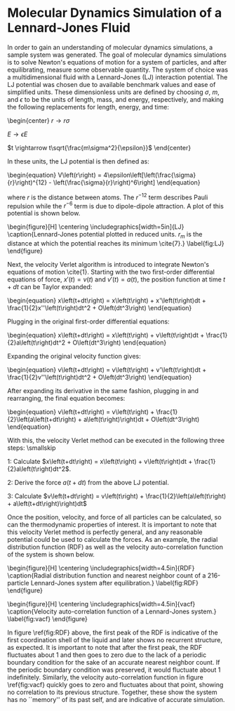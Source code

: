 

# Molecular Dynamics Simulation of a Lennard-Jones Fluid

In order to gain an understanding of molecular dynamics simulations, a sample system was generated. The goal of molecular dynamics simulations is to solve Newton's equations of motion for a system of particles, and after equilibrating, measure some observable quantity. The system of choice was a multidimensional fluid with a Lennard-Jones (LJ) interaction potential. The LJ potential was chosen due to available benchmark values and ease of simplified units. These dimensionless units are defined by choosing $\sigma$, $m$, and $\epsilon$ to be the units of length, mass, and energy, respectively, and making the following replacements for length, energy, and time:

\begin{center}
$r \rightarrow r\sigma$

$E \rightarrow \epsilon E$

$t \rightarrow t\sqrt{\frac{m\sigma^2}{\epsilon}}$
\end{center}

In these units, the LJ potential is then defined as:

\begin{equation}
    V\left(r\right) = 4\epsilon\left[\left(\frac{\sigma}{r}\right)^{12} - \left(\frac{\sigma}{r}\right)^6\right]
\end{equation}

where $r$ is the distance between atoms. The $r^{-12}$ term describes Pauli repulsion while the $r^{-6}$ term is due to dipole-dipole attraction. A plot of this potential is shown below.

\begin{figure}[H]
    \centering
    \includegraphics[width=5in]{LJ}
    \caption{Lennard-Jones potential plotted in reduced units. $r_m$ is the distance at which the potential reaches its minimum \cite{7}.}
    \label{fig:LJ}
\end{figure}

Next, the velocity Verlet algorithm is introduced to integrate Newton's equations of motion \cite{1}. Starting with the two first-order differential equations of force, $x'\left(t\right) = v\left(t\right)$ and $v'\left(t\right) = a\left(t\right)$, the position function at time $t+dt$ can be Taylor expanded:

\begin{equation}
    x\left(t+dt\right) = x\left(t\right) + x'\left(t\right)dt + \frac{1}{2}x''\left(t\right)dt^2 + O\left(dt^3\right)
\end{equation}

Plugging in the original first-order differential equations: 

\begin{equation}
    x\left(t+dt\right) = x\left(t\right) + v\left(t\right)dt + \frac{1}{2}a\left(t\right)dt^2 + O\left(dt^3\right)
\end{equation}

Expanding the original velocity function gives:

\begin{equation}
    v\left(t+dt\right) = v\left(t\right) + v'\left(t\right)dt + \frac{1}{2}v''\left(t\right)dt^2 + O\left(dt^3\right)
\end{equation}

After expanding its derivative in the same fashion, plugging in and rearranging, the final equation becomes:

\begin{equation}
    v\left(t+dt\right) = v\left(t\right) + \frac{1}{2}\left(a\left(t+dt\right) + a\left(t\right)\right)dt + O\left(dt^3\right)
\end{equation}

With this, the velocity Verlet method can be executed in the following three steps: \smallskip

$1:$ Calculate $x\left(t+dt\right) = x\left(t\right) + v\left(t\right)dt + \frac{1}{2}a\left(t\right)dt^2$.

$2:$ Derive the force $a\left(t+dt\right)$ from the above LJ potential.

$3:$ Calculate $v\left(t+dt\right) = v\left(t\right) + \frac{1}{2}\left(a\left(t\right) + a\left(t+dt\right)\right)dt$



Once the position, velocity, and force of all particles can be calculated, so can the thermodynamic properties of interest. It is important to note that this velocity Verlet method is perfectly general, and any reasonable potential could be used to calculate the forces. As an example, the radial distribution function (RDF) as well as the velocity auto-correlation function of the system is shown below.



\begin{figure}[H]
    \centering
    \includegraphics[width=4.5in]{RDF}
    \caption{Radial distribution function and nearest neighbor count of a 216-particle Lennard-Jones system after equilibration.}
    \label{fig:RDF}
\end{figure}

\begin{figure}[H]
    \centering
    \includegraphics[width=4.5in]{vacf}
    \caption{Velocity auto-correlation function of a Lennard-Jones system.}
    \label{fig:vacf}
\end{figure}

In figure \ref{fig:RDF} above, the first peak of the RDF is indicative of the first coordination shell of the liquid and later shows no recurrent structure, as expected. It is important to note that after the first peak, the RDF fluctuates about 1 and then goes to zero due to the lack of a periodic boundary condition for the sake of an accurate nearest neighbor count. If the periodic boundary condition was preserved, it would fluctuate about 1 indefinitely. Similarly, the velocity auto-correlation function in figure \ref{fig:vacf} quickly goes to zero and fluctuates about that point, showing no correlation to its previous structure. Together, these show the system has no ``memory'' of its past self, and are indicative of accurate simulation.
